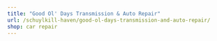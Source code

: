 ```yaml
---
title: "Good Ol' Days Transmission & Auto Repair"
url: /schuylkill-haven/good-ol-days-transmission-and-auto-repair/
shop: car repair
---
```

